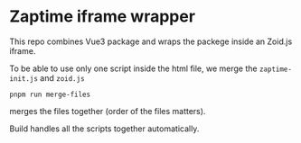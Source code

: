 # Zaptime iframe wrapper

This repo combines Vue3 package and wraps the packege inside an Zoid.js iframe.

To be able to use only one script inside the html file, we merge the `zaptime-init.js` and `zoid.js`

```
pnpm run merge-files
```

merges the files together (order of the files matters).

Build handles all the scripts together automatically.
